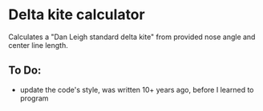 Delta kite calculator
====================
Calculates a "Dan Leigh standard delta kite" from provided nose angle and center line length. 

To Do: 
-------------------
 - update the code's style, was written 10+ years ago, before I learned to program
